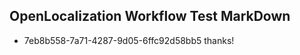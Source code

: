 ## OpenLocalization Workflow Test MarkDown
* 7eb8b558-7a71-4287-9d05-6ffc92d58bb5 thanks!

<!--HONumber=Jul16_HO4-->


